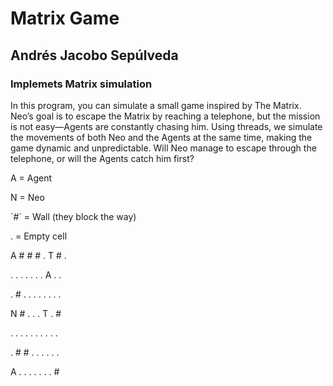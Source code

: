 # Matrix Game 

## Andrés Jacobo Sepúlveda

### Implemets Matrix simulation

In this program, you can simulate a small game inspired by The Matrix. Neo’s goal is to escape the Matrix by reaching a telephone, but the mission is not easy—Agents are constantly chasing him.
Using threads, we simulate the movements of both Neo and the Agents at the same time, making the game dynamic and unpredictable.
Will Neo manage to escape through the telephone, or will the Agents catch him first?

A = Agent

N = Neo

´#´ = Wall (they block the way)

. = Empty cell

A # # # . T # .

. . . . . . . A . .

. # . . . . . . . .

N # . . . T . #

. . . . . . . . . . 

. # # . . . . . .

A . . . . . . . #




